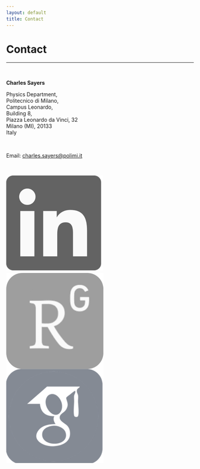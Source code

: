 ```yaml
---
layout: default
title: Contact
---
```


# Contact

* * *

<br>

**Charles Sayers**
<br>

Physics Department,
<br>
Politecnico di Milano,
<br>
Campus Leonardo,
<br>
Building 8,
<br>
Piazza Leonardo da Vinci, 32
<br>
Milano (MI), 20133
<br>
Italy

<br>

Email: [charles.sayers@polimi.it](mailto:charles.sayers@polimi.it)

<br>

<a href="https://www.linkedin.com/in/sayerscj/"><img alt="linkedin" src="/images/linkedin.png" style="float: left; width=50;  margin-right: 1%; margin-bottom: 0.5em;"></a>
<a href="https://www.researchgate.net/profile/Charles_Sayers"><img alt="researchgate" src="/images/researchgate.png" style="float: left; width: 5; margin-right: 1%; margin bottom: 0.5em;"></a>
<a href="https://scholar.google.com/citations?user=d7D6wXQAAAAJ&hl=en"><img alt="googlescholar" src="/images/googlescholar.png" style="float: left; width: 5; margin-right: 1%; margin-bottom: 0.5em;"></a>

<br>

